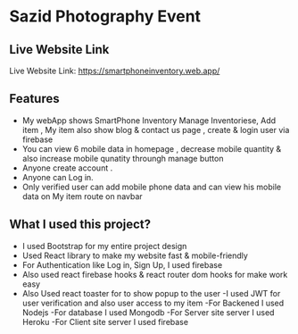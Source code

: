 # Sazid Photography Event

## Live Website Link

Live Website Link: https://smartphoneinventory.web.app/

## Features

- My webApp shows SmartPhone Inventory Manage Inventoriese, Add item , My item also show blog & contact us page , create & login user via firebase
- You can view 6 mobile data in homepage , decrease mobile quantity & also increase mobile qunatity throungh manage button
- Anyone create account .
- Anyone can Log in.
- Only verified user can add mobile phone data and can view his mobile data on My item route on navbar

## What I used this project?

- I used Bootstrap for my entire project design
- Used React library to make my website fast & mobile-friendly
- For Authentication like Log in, Sign Up, I used firebase
- Also used react firebase hooks & react router dom hooks for make work easy
- Also Used react toaster for to show popup to the user
  -I used JWT for user verification and also user access to my item
  -For Backened I used Nodejs
  -For database I used Mongodb
  -For Server site server I used Heroku
  -For Client site server I used firebase
